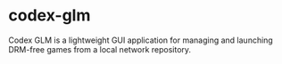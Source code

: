 # codex-glm
Codex GLM is a lightweight GUI application for managing and launching DRM-free games from a local network repository.
